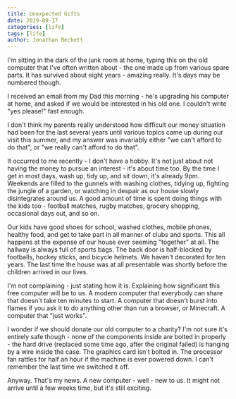 ```yaml
---
title: Unexpected Gifts
date: 2019-09-17
categories: [life]
tags: [life]
author: Jonathan Beckett
---
```


I'm sitting in the dark of the junk room at home, typing this on the old computer that I've often written about - the one made up from various spare parts. It has survived about eight years - amazing really. It's days may be numbered though.

I received an email from my Dad this morning - he's upgrading his computer at home, and asked if we would be interested in his old one. I couldn't write "yes please!" fast enough.

I don't think my parents really understood how difficult our money situation had been for the last several years until various topics came up during our visit this summer, and my answer was invariably either "we can't afford to do that", or "we really can't afford to do that".

It occurred to me recently - I don't have a hobby. It's not just about not having the money to pursue an interest - it's about time too. By the time I get in most days, wash up, tidy up, and sit down, it's already 9pm. Weekends are filled to the gunnels with washing clothes, tidying up, fighting the jungle of a garden, or watching in despair as our house slowly disintegrates around us. A good amount of time is spent doing things with the kids too - football matches, rugby matches, grocery shopping, occasional days out, and so on.

Our kids have good shoes for school, washed clothes, mobile phones, healthy food, and get to take part in all manner of clubs and sports. This all happens at the expense of our house ever seeming "together" at all. The hallway is always full of sports bags. The back door is half-blocked by footballs, hockey sticks, and bicycle helmets. We haven't decorated for ten years. The last time the house was at all presentable was shortly before the children arrived in our lives.

I'm not complaining - just stating how it is. Explaining how significant this free computer will be to us. A modern computer that everybody can share that doesn't take ten minutes to start. A computer that doesn't burst into flames if you ask it to do anything other than run a browser, or Minecraft. A computer that "just works".

I wonder if we should donate our old computer to a charity? I'm not sure it's entirely safe though - none of the components inside are bolted in properly - the hard drive (replaced some time ago, after the original failed) is hanging by a wire inside the case. The graphics card isn't bolted in. The processor fan rattles for half an hour if the machine is ever powered down. I can't remember the last time we switched it off.

Anyway. That's my news. A new computer - well - new to us. It might not arrive until a few weeks time, but it's still exciting.
